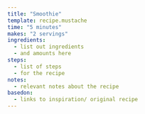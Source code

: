 ```yaml
---
title: "Smoothie"
template: recipe.mustache
time: "5 minutes"
makes: "2 servings"
ingredients:
  - list out ingredients
  - and amounts here
steps:
  - list of steps
  - for the recipe
notes:
  - relevant notes about the recipe
basedon:
  - links to inspiration/ original recipe
---
```

